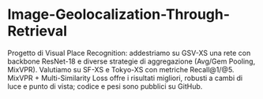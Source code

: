 # Image-Geolocalization-Through-Retrieval
Progetto di Visual Place Recognition: addestriamo su GSV-XS una rete con backbone ResNet-18 e diverse strategie di aggregazione (Avg/Gem Pooling, MixVPR). Valutiamo su SF-XS e Tokyo-XS con metriche Recall@1/@5. MixVPR + Multi-Similarity Loss offre i risultati migliori, robusti a cambi di luce e punto di vista; codice e pesi sono pubblici su GitHub.
